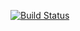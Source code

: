 [![Build Status](https://travis-ci.org/woz91/lab08.svg?branch=master)](https://travis-ci.org/woz91/lab08)
